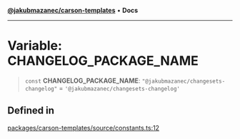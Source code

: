 [**@jakubmazanec/carson-templates**](../README.md) • **Docs**

---

# Variable: CHANGELOG_PACKAGE_NAME

> `const` **CHANGELOG_PACKAGE_NAME**: `"@jakubmazanec/changesets-changelog"` =
> `'@jakubmazanec/changesets-changelog'`

## Defined in

[packages/carson-templates/source/constants.ts:12](https://github.com/jakubmazanec/tools/blob/05074a1dedd887672f015df129961cd35c75acfe/packages/carson-templates/source/constants.ts#L12)
